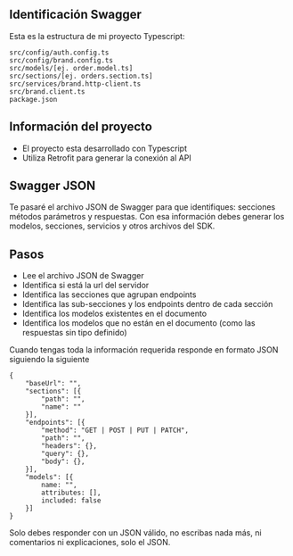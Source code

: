 Identificación Swagger
---
Esta es la estructura de mi proyecto Typescript:

```
src/config/auth.config.ts 
src/config/brand.config.ts 
src/models/[ej. order.model.ts] 
src/sections/[ej. orders.section.ts] 
src/services/brand.http-client.ts 
src/brand.client.ts 
package.json 
```

## Información del proyecto 
- El proyecto esta desarrollado con Typescript 
- Utiliza Retrofit para generar la conexión al API 

## Swagger JSON 
Te pasaré el archivo JSON de Swagger para que identifiques: secciones métodos parámetros y respuestas.
Con esa información debes generar los modelos, secciones, servicios y otros archivos del SDK. 

## Pasos 

* Lee el archivo JSON de Swagger 
* Identifica si está la url del servidor
* Identifica las secciones que agrupan endpoints 
* Identifica las sub-secciones y los endpoints dentro de cada sección 
* Identifica los modelos existentes en el documento 
* Identifica los modelos que no están en el documento (como las respuestas sin tipo definido) 

Cuando tengas toda la información requerida responde en formato JSON siguiendo la siguiente 

```
{ 
    "baseUrl": "", 
    "sections": [{ 
        "path": "", 
        "name": "" 
    }], 
    "endpoints": [{ 
        "method": "GET | POST | PUT | PATCH", 
        "path": "", 
        "headers": {}, 
        "query": {}, 
        "body": {}, 
    }], 
    "models": [{ 
        name: "", 
        attributes: [], 
        included: false
    }] 
} 
```

Solo debes responder con un JSON válido, no escribas nada más, ni comentarios ni explicaciones, solo el JSON.